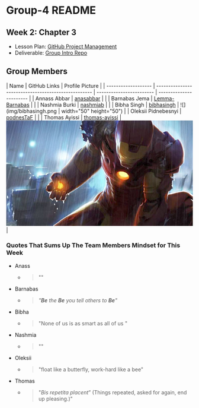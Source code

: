 # Group-4 README

## Week 2: Chapter 3

- Lesson Plan:
  [GitHub Project Management](https://github.com/HackYourFutureBelgium/workflows/blob/master/lesson-plans/github-project-management.md)
- Deliverable:
  [Group Intro Repo](https://github.com/HackYourFutureBelgium/workflows/blob/master/deliverables/group-introduction-repo.md)

## Group Members

| Name                | GitHub Links                                        | Profile Picture          |
| ------------------- | --------------------------------------------------- | ------------------------ | ----------------------- |
| Annass Abbar        | [anasabbar](https://github.com/anasabbar)           |                          |
| Barnabas Jema       | [Lemma-Barnabas](https://github.com/Lemma-Barnabas) |                          |
| Nashmia Burki       | [nashmiab](https://github.com/nashmiab)             |                          |
| Bibha Singh         | [bibhasingh](https://github.com/bibhasingh)         | ![](img/bibhasingh.png   | width="50" height="50") |
| Oleksii Pidnebesnyi | [podnesTaF](https://github.com/podnesTaF)           |                          |
| Thomas Ayissi       | [thomas-ayissi](https://github.com/thomas-ayissi)   | ![](img/pic-thomas.jpeg) |

### Quotes That Sums Up The Team Members Mindset for This Week

- Anass
  - > ""
- Barnabas
  - > _"**Be** the **Be** you tell others to **Be**"_
- Bibha
  - > "None of us is as smart as all of us "
- Nashmia
  - > ""
- Oleksii
  - > "float like a butterfly, work-hard like a bee"
- Thomas
  - > "_Bis repetita placent_” (Things repeated, asked for again, end up
    > pleasing.)"
